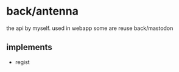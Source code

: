 # back/antenna

the api by myself.
used in webapp
some are reuse back/mastodon

## implements

- regist
